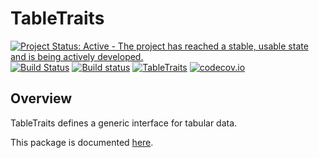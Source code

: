 # TableTraits

[![Project Status: Active - The project has reached a stable, usable state and is being actively developed.](http://www.repostatus.org/badges/latest/active.svg)](http://www.repostatus.org/#active)
[![Build Status](https://travis-ci.org/queryverse/TableTraits.jl.svg?branch=master)](https://travis-ci.org/queryverse/TableTraits.jl)
[![Build status](https://ci.appveyor.com/api/projects/status/2257c1e9bsxhmfr1/branch/master?svg=true)](https://ci.appveyor.com/project/queryverse/tabletraits-jl/branch/master)
[![TableTraits](http://pkg.julialang.org/badges/TableTraits_0.6.svg)](http://pkg.julialang.org/?pkg=TableTraits)
[![codecov.io](http://codecov.io/github/queryverse/TableTraits.jl/coverage.svg?branch=master)](http://codecov.io/github/queryverse/TableTraits.jl?branch=master)

## Overview

TableTraits defines a  generic interface for tabular data.

This package is documented [here](http://www.david-anthoff.com/jl4ds/stable/tabletraits/).
